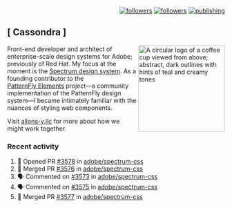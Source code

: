 <p align="right"><a rel="me" href="https://front-end.social/@castastrophe">
    <img alt="followers" title="Follow me on Mastodon" src="https://img.shields.io/mastodon/follow/109297102751309835?domain=https%3A%2F%2Ffront-end.social&label=Follow&logo=mastodon&logoColor=white&style=for-the-badge&labelColor=008080&color=006969"/></a>
  <a href="https://codepen.io/castastrophe/">
    <img alt="followers" title="Follow me on CodePen" src="https://img.shields.io/badge/23-1?color=640464&labelColor=7c007c&style=for-the-badge&logo=codepen&label=Follow"/></a>
<a href="https://castastrophe.medium.com/">
    <img alt="publishing" title="View articles on Medium" src="https://img.shields.io/badge/107-1?color=666&labelColor=444&label=subscribe&logo=medium&logoColor=white&style=for-the-badge"/></a>
</p>

## [&nbsp;Cassondra&nbsp;]

<img align="right" src="https://github-production-user-asset-6210df.s3.amazonaws.com/1840295/253016758-ba468774-1cd3-42c2-8f43-947b5eeb5edf.png" height="200" alt="A circular logo of a coffee cup viewed from above; abstract, dark outlines with hints of teal and creamy tones">

Front-end developer and architect of enterprise-scale design systems for Adobe; previously of Red Hat. My focus at the moment is the [Spectrum design system](https://github.com/adobe/spectrum-css). As a founding contributor to the [PatternFly&nbsp;Elements](https://github.com/patternfly/patternfly-elements) project&mdash;a community implementation of the PatternFly design system&mdash;I became intimately familiar with the nuances of styling web components.

Visit [allons-y.llc](http://allons-y.llc/) for more about how we might work together.

### Recent activity

<!--START_SECTION:activity-->
1. 💪 Opened PR [#3578](https://github.com/adobe/spectrum-css/pull/3578) in [adobe/spectrum-css](https://github.com/adobe/spectrum-css)
2. 🎉 Merged PR [#3576](https://github.com/adobe/spectrum-css/pull/3576) in [adobe/spectrum-css](https://github.com/adobe/spectrum-css)
3. 🗣 Commented on [#3573](https://github.com/adobe/spectrum-css/pull/3573#issuecomment-2679748171) in [adobe/spectrum-css](https://github.com/adobe/spectrum-css)
4. 🗣 Commented on [#3575](https://github.com/adobe/spectrum-css/pull/3575#issuecomment-2679746954) in [adobe/spectrum-css](https://github.com/adobe/spectrum-css)
5. 🎉 Merged PR [#3577](https://github.com/adobe/spectrum-css/pull/3577) in [adobe/spectrum-css](https://github.com/adobe/spectrum-css)
<!--END_SECTION:activity-->
